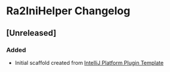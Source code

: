 <!-- Keep a Changelog guide -> https://keepachangelog.com -->

# Ra2IniHelper Changelog

## [Unreleased]
### Added
- Initial scaffold created from [IntelliJ Platform Plugin Template](https://github.com/JetBrains/intellij-platform-plugin-template)
